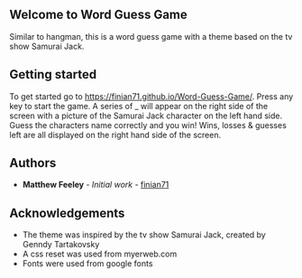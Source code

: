 ## Welcome to Word Guess Game

Similar to hangman, this is a word guess game with a theme based on the tv show Samurai Jack. 

## Getting started

To get started go to https://finian71.github.io/Word-Guess-Game/.
Press any key to start the game. A series of _ will appear on the right side of the screen with a picture of the Samurai Jack character on the left hand side. Guess the characters name correctly and you win! Wins, losses & guesses left are all displayed on the right hand side of the screen.  

## Authors

* **Matthew Feeley** - *Initial work* - [finian71](https://github.com/finian71)

## Acknowledgements

* The theme was inspired by the tv show Samurai Jack, created by Genndy Tartakovsky
* A css reset was used from myerweb.com
* Fonts were used from google fonts


